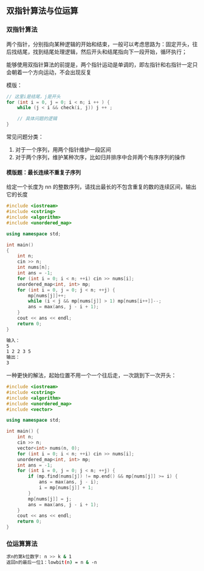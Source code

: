 ## 双指针算法与位运算

### 双指针算法

两个指针，分别指向某种逻辑的开始和结束，一般可以考虑思路为：固定开头，往后找结尾，找到结尾处理逻辑，然后开头和结尾指向下一段开始，循环执行；

能够使用双指针算法的前提是，两个指针运动是单调的，即左指针和右指针一定只会朝着一个方向运动，不会出现反复

模版：

```c++
// 这里i是结尾，j是开头
for (int i = 0, j = 0; i < n; i ++ ) {
    while (j < i && check(i, j)) j ++ ;

    // 具体问题的逻辑
}
```

常见问题分类：

1. 对于一个序列，用两个指针维护一段区间
2. 对于两个序列，维护某种次序，比如归并排序中合并两个有序序列的操作

####  模版题：最长连续不重复子序列

给定一个长度为 nn 的整数序列，请找出最长的不包含重复的数的连续区间，输出它的长度

```c++
#include <iostream>
#include <cstring>
#include <algorithm>
#include <unordered_map>

using namespace std;

int main()
{
    int n;
    cin >> n;
    int nums[n];
    int ans = -1;
    for (int i = 0; i < n; ++i) cin >> nums[i];
    unordered_map<int, int> mp;
    for (int i = 0, j = 0; j < n; ++j) {
        mp[nums[j]]++;
        while (i < j && mp[nums[j]] > 1) mp[nums[i++]]--;
        ans = max(ans, j - i + 1);
    }
    cout << ans << endl;
    return 0;
}
```

```bash
输入：
5
1 2 2 3 5
输出：
3
```

一种更快的解法，起始位置不用一个一个往后走，一次跳到下一次开头：

```c++
#include <iostream>
#include <cstring>
#include <algorithm>
#include <unordered_map>
#include <vector>

using namespace std;

int main() {
    int n;
    cin >> n;
    vector<int> nums(n, 0);
    for (int i = 0; i < n; ++i) cin >> nums[i];
    unordered_map<int, int> mp;
    int ans = -1;
    for (int i = 0, j = 0; j < n; ++j) {
        if (mp.find(nums[j]) != mp.end() && mp[nums[j]] >= i) {
            ans = max(ans, j - i);
            i = mp[nums[j]] + 1;
        }
        mp[nums[j]] = j;
        ans = max(ans, j - i + 1);
    }
    cout << ans << endl;
    return 0;
}
```

### 位运算算法

```bash
求n的第k位数字: n >> k & 1
返回n的最后一位1：lowbit(n) = n & -n
```

